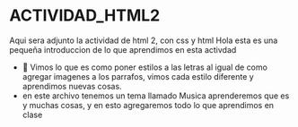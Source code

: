 # ACTIVIDAD_HTML2
Aqui sera adjunto la actividad de html 2, con css y html
Hola esta es una pequeña introduccion de lo que aprendimos en esta activdad
- 👀 Vimos lo que es como poner estilos a las letras al igual de como agregar imagenes a los parrafos, vimos cada estilo diferente y aprendimos nuevas cosas.
- en este archivo tenemos un tema llamado Musica aprenderemos que es y muchas cosas, y en esto agregaremos todo lo que aprendimos en clase
